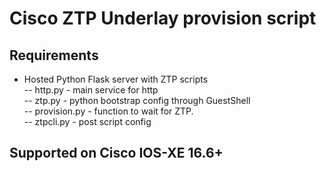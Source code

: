 # Cisco ZTP Underlay provision script

## Requirements
* Hosted Python Flask server with ZTP scripts  
-- http.py - main service for http  
-- ztp.py - python bootstrap config through GuestShell  
-- provision.py - function to wait for ZTP.  
-- ztpcli.py - post script config  

## Supported on Cisco IOS-XE 16.6+
